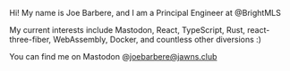 Hi! My name is Joe Barbere, and I am a Principal Engineer at @BrightMLS

My current interests include Mastodon, React, TypeScript, Rust, react-three-fiber, WebAssembly, Docker, and countless other diversions :)

You can find me on Mastodon @joebarbere@jawns.club
